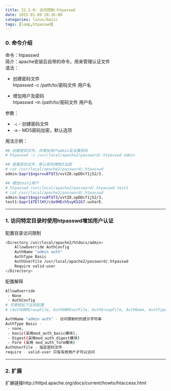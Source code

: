 ```yaml
---
title: 22.2.0: 访问控制-htpasswd
date: 2015-01-09 20:16:00
categories: linux/basic
tags: [lamp,htpasswd]
---
```


### 0. 命令介绍
命令：htpasswd  
简介：apache安装后自带的命令，用来管理认证文件  
语法：  
- 创建密码文件  
htpasswd -c /path/to/密码文件 用户名

- 增加用户及密码  
htpasswd -m /path/to/密码文件 用户名

参数：
- `-c` - 创建密码文件
- `-m` - MD5密码加密，默认选项

用法示例：
``` bash
## 创建密码文件，并增加用户admin及设置密码
# htpasswd -c /usr/local/apache2/password/.htpasswd admin

## 查看密码文件，默认密码用MD5加密
# cat /usr/local/apache2/password/.htpasswd
admin:$apr1$ngsrvu8T$T3/vvtZ8.opDDcf1j52/3.

## 增加test1用户
# htpasswd /usr/local/apache2/password/.htpasswd test1
# cat /usr/local/apache2/password/.htpasswd
admin:$apr1$ngsrvu8T$T3/vvtZ8.opDDcf1j52/3.
test1:$apr1$TEllHY/c$o9HEch5uyK52G7.uuVarE.
```

---

### 1. 访问特定目录时使用htpasswd增加用户认证
配置目录访问限制
``` bash
<Directory /usr/local/apache2/htdocs/admin>
    AllowOverride AuthConfig
    AuthName "admin auth"
    AuthType Basic
    AuthUserFile /usr/local/apache2/password/.htpasswd
    Require valid-user
</Directory>
```

配置解释
``` bash
AllowOverride
 - None
 - AuthConfig
# 可使用如下这些配置
# (AuthDBMGroupFile, AuthDBMUserFile, AuthGroupFile, AuthName, AuthType, AuthUserFile, Require, etc.).

AuthName "admin auth" - 访问限制时的提示字符串
AuthType Basic -
 - none,
 - basic(采用mod_auth_basic模块),
 - Digest(采用mod_auth_digest模块)
 - Form (采用 mod_auth_form模块)
AuthUserFile - 指定密码文件
require - valid-user 只有有效用户才可以访问
```

---

### 2. 扩展
扩展链接http://httpd.apache.org/docs/current/howto/htaccess.html
